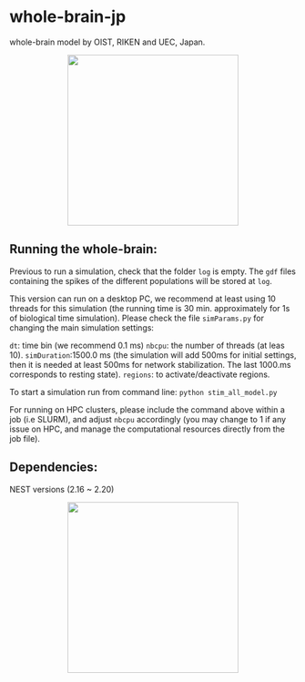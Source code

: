 # whole-brain-jp
whole-brain model by OIST, RIKEN and UEC, Japan.

<p align="center">
  <img width="300" src="https://github.com/oist/whole-brain-jp/WB.png">
</p>



## Running the whole-brain:

Previous to run a simulation, check that the folder ```log``` is empty. The ```gdf``` files containing the spikes of the different populations will be stored at ```log```.

This version can run on a desktop PC, we recommend at least using 10 threads for this simulation (the running time is 30 min. approximately for 1s of biological time simulation). Please check the file ```simParams.py``` for changing the main simulation settings:

```dt```: time bin (we recommend 0.1 ms)
```nbcpu```: the number of threads (at leas 10).
```simDuration```:1500.0 ms (the simulation will add 500ms for initial settings, then it is needed at least 500ms for network stabilization. The last 1000.ms corresponds to resting state).
```regions```: to activate/deactivate regions.


To start a simulation run from command line:
```python stim_all_model.py```

For running on HPC clusters, please include the command above within a job (i.e SLURM), and adjust ```nbcpu``` accordingly (you may change to 1 if any issue on HPC, and manage the computational resources directly from the job file).

## Dependencies:
NEST versions (2.16 ~ 2.20) 



<p align="center">
  <img width="300" src="https://github.com/oist/whole-brain-jp/WB_diagram.png">
</p>



